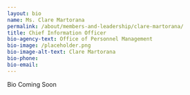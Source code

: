 ```yaml
---
layout: bio
name: Ms. Clare Martorana
permalink: /about/members-and-leadership/clare-martorana/
title: Chief Information Officer
bio-agency-text: Office of Personnel Management
bio-image: /placeholder.png
bio-image-alt-text: Clare Martorana
bio-phone:
bio-email:
---
```


Bio Coming Soon
